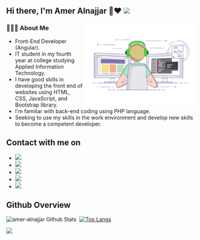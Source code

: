 <h2>Hi there, I'm Amer Alnajjar 👋❤️
<img src="https://github.com/souvikguria98/souvikguria98/blob/master/Hi.gif" width="25"></h2>
<img align="right" alt="GIF" src="https://raw.githubusercontent.com/devSouvik/devSouvik/master/gif3.gif" width="300"/> 

<h3> 👨🏻‍💻 About Me </h3>

* Front-End Developer (Angular).
* IT student in my fourth year at college studying Applied Information Technology.
* I have good skills in developing the front end of websites using HTML, CSS, JavaScript, and Bootstrap library.
* I'm familiar with back-end coding using PHP language.
* Seeking to use my skills in the work environment and develop new skills to become a competent developer.

## Contact with me on

* <a href="mailto:amer.fnj.2001@gmail.com" target="blank"><img src="https://img.shields.io/badge/-amer.fnj.2001@gmail.com-c14438?style=for-the-badge&logo=Gmail&logoColor=white&link=mailto:amer.fnj.2001@gmail.com"/></a>
* <a href="https://www.instagram.com/amer__alnajjar" target="blank"> <img src="https://img.shields.io/badge/instagram%20@amer__alnajjar-DD2476?style=for-the-badge&logo=instagram&logoColor=white"/></a>
* <a href="https://www.facebook.com/amer.alnajjar.5220" target="blank"><img src="https://img.shields.io/badge/facebook%20@amer.alnajjar.5220-344E86?style=for-the-badge&logo=facebook&logoColor=white"/></a>
* <a href="https://twitter.com/AmerFnj" target="blank"><img src="https://img.shields.io/badge/twitter%20@AmerFnj-0D95E8?style=for-the-badge&logo=twitter&logoColor=white"/></a>
* <a href="https://wa.me/972595214393" target="blank"><img src="https://img.shields.io/badge/WhatsApp%2000972595214393-25D366?style=for-the-badge&logo=whatsapp&logoColor=white" /></a>


## Github Overview
<img align="left" alt="amer-alnajjar Github Stats" src="https://github-readme-stats.vercel.app/api?username=amer-alnajjar&show_icons=true" />    &nbsp;
[![Top Langs](https://github-readme-stats.vercel.app/api/top-langs/?username=amer-alnajjar)](https://github.com/anuraghazra/github-readme-stats) 



<img src="https://imgur.com/rilHVxA.png"/>
